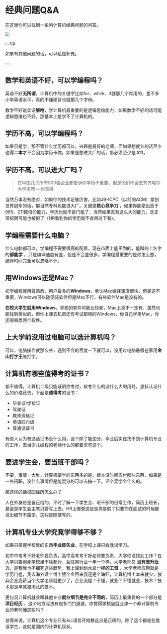 # 经典问题Q&A

在这里你可以找到一系列计算机经典问题的问答。

<img src="http://niu.ochiamalu.top/image-20230930170603886.png" style="zoom:80%;margin:0 auto" />

<br/>

::: tip

如果有其他问题的话，可以私信补充。

:::

## 数学和英语不好，可以学编程吗？

英语不好**无所谓**，计算机中的关键字比如for、while、if就那几个常用的，差不多小学英语水平，真的不懂硬背也就那几个字母。

数学不好说实话**够呛**，学计算机最重要的是逻辑思维能力，如果数学不好的话可能逻辑思维也不好，那基本上是学不了计算机的。

## 学历不高，可以学编程吗？

如果只是学，那不管什么学历都可以，兴趣是最好的老师，但如果想就业的话至少也得**二本**才不会因为学历卡你。如果是想进大厂的话，那必须至少是
**211**。

## 学历不高，可以进大厂吗？

> 在中国几乎所有500强企业都告诉你学历不重要，但是他们不会去齐齐哈尔大学招聘 —张雪峰

当然万事没有绝对，如果你的技术足够厉害，比如JB-ICPC（以前的ACM）拿到世界冠军的话，那当然专科也能进大厂。关键是**核心竞争力**
，如果你能拿出高于985、211数倍的能力，学历也就不是门槛了，当然如果真有这么大的能力，走正常招聘可能也被拒了（HR看到你的学历就不会再往下看）。

## 学编程需要什么电脑？

什么电脑都可以，学编程不需要很高的配置，现在市面上能买到的，能叫的上名字的**都能学**
，只是编译速度有差，但是不会差很多，学编程最重要的是你怎么想，编译时间完全可以忽略不计。

## 用Windows还是Mac？

初学编程就用最熟悉，用户最多的**Windows**，承认Mac编译速度很快，但是这不重要，Windows可以随便装软件但是Mac不行，有些软件Mac是没有的。

**在校大学生就用Windows**，学校的软件可能比较老，Mac上真不一定有，虽然也能找到类似的，但你上课去机房还有考试都用的Windows，你自己学用Mac，你还得熟悉两个软件。

## 上大学前没用过电脑可以选计算机吗？

可以，电脑操作就那么些，遇到不会的百度一下就可以，没用过电脑暑假在家用**金山打字王**练打字。

## 计算机有哪些值得考的证书？

都不值得，计算机二级只能证明你考过，软考什么的没什么大的用处，思科认证什么的价格还贵，下面是**值得考**的证书：

- 毕业证/学位证
- 驾驶证
- 教师资格证
- 英语四六级
- 普通话证书

有些人认为普通话证书没什么用，这个除了能加分，毕业后实在找不到计算机专业的工作，去当少儿编程的老师什么的都要求有这个。

## 要进学生会，要当班干部吗？

不要，事情一大堆，计算机要学的东西多的是，根本没时间应付那些东西，如果是一些闲职，没什么事情但是能混分的可以去搞一下，评个奖学金什么的。

<u>那这样的话校园经历怎么办？</u>

人在外身份是自己给的，平时了解一下学生会、班干部的日常工作，简历上班长，甚至是学生会主席只管写上去。HR上哪查这些是真是假？只要你在面试的时候能说出细节不露馅，这些是随便写的。

## 计算机专业大学究竟学得够不够？

如果只掌握学校里的东西**毕业即失业**，在学校上课只会耽误学习。

初中中考考不好老师要负责，高中高考考不好老师要负责，大学你没找到工作？在大学只要别死学校里干啥都行，互联网行业一年一个样，大学老师又
**没有晋升压力**，是我我也不细究这些趋势，我上课划划水拿**一样的工资**
，大学老师应聘就是学历门槛，我去海外读个博士镀个金回来我还是个海归，计算机博士本来就少，放弃企业高薪当个大学老师就更少了，企业流程？不懂，就业？不懂就业，技术？技术那是早就被淘汰的技术。

更何况计算机就业跟其他专业**就业细节是完全不同的**，简历上最重要的一个部分是**项目经历**
，这个地方写法有很多门门道道，你觉得学校里就业课一个非计算机专业的老师懂这些吗？

总得来说，计算机这个专业只有从c语言开始教这点是正确的，除了这个都是在耽误学生，这就是国内的计算机现状。
